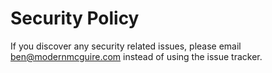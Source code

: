# Security Policy

If you discover any security related issues, please email ben@modernmcguire.com instead of using the issue tracker.
